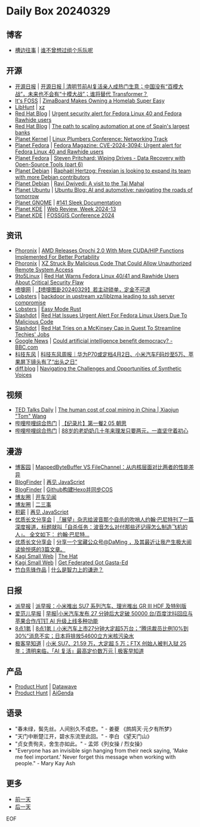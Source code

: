 # Daily Box 20240329

## 博客
- [槽边往事](https://www.hecaitou.com/) | [谁不曾想过组个乐队呢](https://www.hecaitou.com/2024/03/one-person-band.html)

## 开源
- [开源日报](https://www.oschina.net/news/column?columnId=25) | [开源日报 | 清明节前AI复活亲人成热门生意；中国没有“百模大战”，未来也不会有“十模大战”；谁将替代 Transformer？](https://www.oschina.net/news/285295)
- [It's FOSS](https://itsfoss.com/) | [ZimaBoard Makes Owning a Homelab Super Easy](https://itsfoss.com/zimaboard-review/)
- [LibHunt](https://www.libhunt.com/) | [xz](https://www.libhunt.com/r/xz)
- [Red Hat Blog](https://www.redhat.com/en/blog) | [Urgent security alert for Fedora Linux 40 and Fedora Rawhide users](https://www.redhat.com/en/blog/urgent-security-alert-fedora-41-and-rawhide-users)
- [Red Hat Blog](https://www.redhat.com/en/blog) | [The path to scaling automation at one of Spain's largest banks](https://www.redhat.com/en/blog/the-path-to-scaling-automation-at-one-of-spains-largest-banks)
- [Planet Kernel](https://planet.kernel.org/) | [Linux Plumbers Conference: Networking Track](https://lpc.events/blog/current/index.php/2024/03/29/networking-track/)
- [Planet Fedora](http://fedoraplanet.org/) | [Fedora Magazine: CVE-2024-3094: Urgent alert for Fedora Linux 40 and Rawhide users](https://fedoramagazine.org/cve-2024-3094-security-alert-f40-rawhide/)
- [Planet Fedora](http://fedoraplanet.org/) | [Steven Pritchard: Wiping Drives - Data Recovery with Open-Source Tools (part 6)](https://blog.stevecoinc.com/2024/03/wiping-drives-data-recovery-with-open.html)
- [Planet Debian](https://planet.debian.org/) | [Rapha&#235;l Hertzog: Freexian is looking to expand its team with more Debian contributors](https://raphaelhertzog.com/2024/03/29/freexian-is-looking-to-expand-its-team-with-more-debian-contributors/)
- [Planet Debian](https://planet.debian.org/) | [Ravi Dwivedi: A visit to the Taj Mahal](https://ravidwivedi.in/posts/taj-mahal/)
- [Planet Ubuntu](https://planet.ubuntu.com/) | [Ubuntu Blog: AI and automotive: navigating the roads of tomorrow](https://ubuntu.com//blog/ai-and-automotive-navigating-the-roads-of-tomorrow)
- [Planet GNOME](https://planet.gnome.org/) | [#141 Sleek Documentation](https://thisweek.gnome.org/posts/2024/03/twig-141/)
- [Planet KDE](https://planet.kde.org/) | [Web Review, Week 2024-13](https://ervin.ipsquad.net/blog/2024/03/29/web-review-week-2024-13/?utm_source=atom_feed)
- [Planet KDE](https://planet.kde.org/) | [FOSSGIS Conference 2024](https://www.volkerkrause.eu/2024/03/29/osm-fossgis-conference-2024.html?utm_source=atom_feed)

## 资讯
- [Phoronix](https://www.phoronix.com/) | [AMD Releases Orochi 2.0 With More CUDA/HIP Functions Implemented For Better Portability](https://www.phoronix.com/news/AMD-Orochi-2.0-HIP-CUDA)
- [Phoronix](https://www.phoronix.com/) | [XZ Struck By Malicious Code That Could Allow Unauthorized Remote System Access](https://www.phoronix.com/news/XZ-CVE-2024-3094)
- [9to5Linux](https://9to5linux.com/) | [Red Hat Warns Fedora Linux 40/41 and Rawhide Users About Critical Security Flaw](https://9to5linux.com/red-hat-warns-fedora-linux-40-41-and-rawhide-users-about-critical-security-flaw)
- [喷嚏网](http://www.dapenti.com/blog/blog.asp?subjectid=70&name=xilei) | [【喷嚏图卦20240329】若主动锁单，定金不可退](http://www.dapenti.com/blog/more.asp?name=xilei&id=177730)
- [Lobsters](https://lobste.rs/) | [backdoor in upstream xz/liblzma leading to ssh server compromise](https://lobste.rs/s/uihyvs/backdoor_upstream_xz_liblzma_leading_ssh)
- [Lobsters](https://lobste.rs/) | [Easy Mode Rust](https://lobste.rs/s/zwgqnl/easy_mode_rust)
- [Slashdot](https://linux.slashdot.org/) | [Red Hat Issues Urgent Alert For Fedora Linux Users Due To Malicious Code](https://it.slashdot.org/story/24/03/29/2158259/red-hat-issues-urgent-alert-for-fedora-linux-users-due-to-malicious-code?utm_source=rss1.0mainlinkanon&utm_medium=feed)
- [Slashdot](https://linux.slashdot.org/) | [Red Hat Tries on a McKinsey Cap in Quest To Streamline Techies' Jobs](https://linux.slashdot.org/story/24/03/29/1235217/red-hat-tries-on-a-mckinsey-cap-in-quest-to-streamline-techies-jobs?utm_source=rss1.0mainlinkanon&utm_medium=feed)
- [Google News](https://news.google.com/topics/CAAqJggKIiBDQkFTRWdvSUwyMHZNRGRqTVhZU0FtVnVHZ0pWVXlnQVAB/sections/CAQiQ0NCQVNMQW9JTDIwdk1EZGpNWFlTQW1WdUdnSlZVeUlOQ0FRYUNRb0hMMjB2TUcxcmVpb0pFZ2N2YlM4d2JXdDZLQUEqKggAKiYICiIgQ0JBU0Vnb0lMMjB2TURkak1YWVNBbVZ1R2dKVlV5Z0FQAVAB) | [Could artificial intelligence benefit democracy? - BBC.com](https://news.google.com/rss/articles/CBMiLWh0dHBzOi8vd3d3LmJiYy5jb20vbmV3cy91ay1wb2xpdGljcy02ODYyNzkxNtIBMWh0dHBzOi8vd3d3LmJiYy5jb20vbmV3cy91ay1wb2xpdGljcy02ODYyNzkxNi5hbXA?oc=5)
- [科技东风](https://m.smzdm.com/tag/tn0400v/) | [科技东风周报｜华为P70或定档4月2日、小米汽车F码炒至5万、苹果屏下镜头有了“出头之日”](https://post.m.smzdm.com/p/a8pzv7zq/)
- [diff.blog](https://diff.blog/) | [Navigating the Challenges and Opportunities of Synthetic Voices](https://diff.blog/post/navigating-the-challenges-and-opportunities-of-synthetic-voices-173175/)

## 视频
- [TED Talks Daily](https://www.ted.com/talks) | [The human cost of coal mining in China | Xiaojun "Tom" Wang](https://www.ted.com/talks/xiaojun_tom_wang_the_human_cost_of_coal_mining_in_china?rss)
- [哔哩哔哩综合热门](https://www.bilibili.com/v/popular/all/) | [【纪录片】第一餐2 05 朝思](https://b23.tv/BV1LD421j7cQ)
- [哔哩哔哩综合热门](https://www.bilibili.com/v/popular/all/) | [88岁的老奶奶几十年来理发只要两元，一直坚守着初心](https://b23.tv/BV1km411k7fw)

## 漫游
- [博客园](https://www.cnblogs.com/aggsite/headline) | [MappedByteBuffer VS FileChannel：从内核层面对比两者的性能差异](https://www.cnblogs.com/binlovetech/p/18101357)
- [BlogFinder](https://bf.zzxworld.com/) | [再见 JavaScript](https://atpx.com/blog/goodbye-javascript/?utm_source=blogfinder)
- [BlogFinder](https://bf.zzxworld.com/) | [Github构建Hexo并同步COS](https://www.hydsb0.com/c2834f01/?utm_source=blogfinder)
- [博友圈](https://www.boyouquan.com/home) | [开车见闻](https://www.boyouquan.com/go?from=feed&link=https%3A%2F%2Fheshizi.com%2F3556.html)
- [博友圈](https://www.boyouquan.com/home) | [二三事](https://www.boyouquan.com/go?from=feed&link=https%3A%2F%2Fwww.chener.net%2Farchives%2F2or3things%2F)
- [积薪](https://firewood.news/) | [再见 JavaScript](https://atpx.com/blog/goodbye-javascript/)
- [优质长文分享会](https://m.okjike.com/topics/56d2fabe7cb3331100467e2b) | [「展望」杂志给波音那个自杀的吹哨人约翰·巴尼特刊了一篇深度报道，标题就叫「自杀任务：波音怎么对付那些还记得怎么制造飞机的人」。 全文如下： 约翰·巴尼特...](https://m.okjike.com/originalPosts/660688c1de5f287348875a75)
- [优质长文分享会](https://m.okjike.com/topics/56d2fabe7cb3331100467e2b) | [分享一个宝藏公众号@DaMing ，及其最近让我产生极大阅读愉悦感的3篇文章。](https://m.okjike.com/originalPosts/66062746164d89e60160aded)
- [Kagi Small Web](https://kagi.com/smallweb) | [The Hat](https://blog.glyph.im/2024/03/the-hat.html)
- [Kagi Small Web](https://kagi.com/smallweb) | [Get Federated Got Gasta-Ed](https://cogdogblog.com/2024/03/get-federated-got-gasta/)
- [竹白先锋作品](https://www.zhubai.wiki/) | [什么是智力上的谦逊？](https://open.zhubai.wiki/a/l/t/z/pl/ouranswers/2385435766764875776)

## 日报
- [派早报](https://sspai.com/tag/%E6%B4%BE%E6%97%A9%E6%8A%A5) | [派早报：小米推出 SU7 系列汽车、理光推出 GR III HDF 及特别版](https://sspai.com/post/87642)
- [爱范儿早报](https://www.ifanr.com/category/ifanrnews) | [早报|小米汽车发布 27 分钟后大定破 50000 台/百度沈抖回应与苹果合作/钉钉 AI 升级上线多种功能](https://www.ifanr.com/1579486)
- [8点1氪](https://36kr.com/user/5652071) | [8点1氪丨小米汽车上市27分钟大定超5万台；“腾讯裁员比例10%到30%”消息不实；日本将排放54600立方米核污染水](https://36kr.com/p/2709905438374018)
- [极客早知道](https://www.geekpark.net/column/74) | [小米 SU7、21.59 万，大定超 5 万；FTX 创始人被判入狱 25 年；清明来临，「AI 复活」最高定价数万元 | 极客早知道](https://www.geekpark.net/news/333083)

## 产品
- [Product Hunt](https://www.producthunt.com) | [Datawave](https://www.producthunt.com/posts/datawave)
- [Product Hunt](https://www.producthunt.com) | [AiGenda](https://www.producthunt.com/posts/aigenda)

## 语录
- "春未绿，鬓先丝。人间别久不成悲。" - 姜夔 《鹧鸪天·元夕有所梦》
- "天门中断楚江开，碧水东流至此回。" - 李白 《望天门山》
- "贞女贵徇夫，舍生亦如此。" - 孟郊《列女操 / 烈女操》
- "Everyone has an invisible sign hanging from their neck saying, 'Make me feel important.' Never forget this message when working with people." - Mary Kay Ash

## 更多
- [前一天](daily-box-20240328.md)
- [后一天](daily-box-20240330.md)

EOF